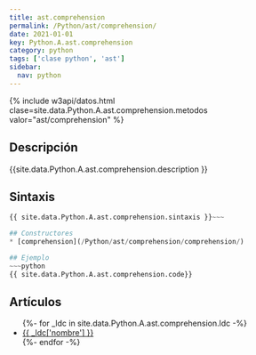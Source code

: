 ```yaml
---
title: ast.comprehension
permalink: /Python/ast/comprehension/
date: 2021-01-01
key: Python.A.ast.comprehension
category: python
tags: ['clase python', 'ast']
sidebar: 
  nav: python
---
```


{% include w3api/datos.html clase=site.data.Python.A.ast.comprehension.metodos valor="ast/comprehension" %}

## Descripción
{{site.data.Python.A.ast.comprehension.description }}

## Sintaxis
~~~python
{{ site.data.Python.A.ast.comprehension.sintaxis }}~~~

## Constructores
* [comprehension](/Python/ast/comprehension/comprehension/)

## Ejemplo
~~~python
{{ site.data.Python.A.ast.comprehension.code}}
~~~

## Artículos
<ul>
{%- for _ldc in site.data.Python.A.ast.comprehension.ldc -%}
   <li>
       <a href="{{_ldc['url'] }}">{{ _ldc['nombre'] }}</a>
   </li>
{%- endfor -%}
</ul>
